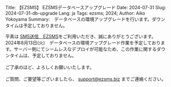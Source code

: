 Title: 【EZSMS】 EZSMSデータベースアップグレード 
Date: 2024-07-31
Slug: 2024-07-31-db-upgrade
Lang: ja
Tags: ezsms; 2024;
Author: Aiko Yokoyama
Summary:　データベースの環境アップグレードを行います。ダウンタイムは予定しておりません。

平素は [SMS送信　EZSMS](https://www.ezsms.biz/)をご利用いただき、誠にありがとうございます。
<br>
2024年8月13日(火)　データベースの環境アップグレード作業を予定しております。サーバー側にてシームレスなデプロイが可能なため、この作業に関するダウンタイムは、予定しておりません。<br>
<br>
ご了承のほど、よろしくお願いいたします。<br>
<br>
ご質問、ご要望等ございましたら、 support@ezsms.biz までご連絡ください。


